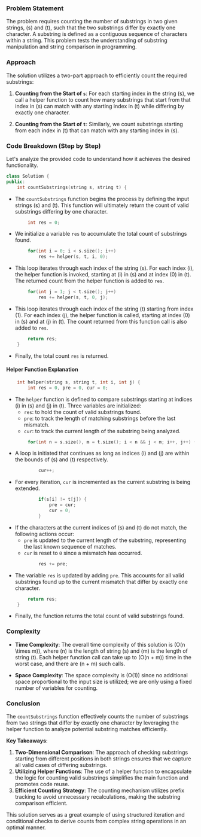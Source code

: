 ### Problem Statement

The problem requires counting the number of substrings in two given strings, \(s\) and \(t\), such that the two substrings differ by exactly one character. A substring is defined as a contiguous sequence of characters within a string. This problem tests the understanding of substring manipulation and string comparison in programming.

### Approach

The solution utilizes a two-part approach to efficiently count the required substrings:

1. **Counting from the Start of `s`**: For each starting index in the string \(s\), we call a helper function to count how many substrings that start from that index in \(s\) can match with any starting index in \(t\) while differing by exactly one character.

2. **Counting from the Start of `t`**: Similarly, we count substrings starting from each index in \(t\) that can match with any starting index in \(s\).

### Code Breakdown (Step by Step)

Let's analyze the provided code to understand how it achieves the desired functionality.

```cpp
class Solution {
public:
    int countSubstrings(string s, string t) {
```
- The `countSubstrings` function begins the process by defining the input strings \(s\) and \(t\). This function will ultimately return the count of valid substrings differing by one character.

```cpp
        int res = 0;
```
- We initialize a variable `res` to accumulate the total count of substrings found.

```cpp
        for(int i = 0; i < s.size(); i++)
            res += helper(s, t, i, 0);
```
- This loop iterates through each index of the string \(s\). For each index \(i\), the helper function is invoked, starting at \(i\) in \(s\) and at index \(0\) in \(t\). The returned count from the helper function is added to `res`.

```cpp
        for(int j = 1; j < t.size(); j++)
            res += helper(s, t, 0, j);
```
- This loop iterates through each index of the string \(t\) starting from index \(1\). For each index \(j\), the helper function is called, starting at index \(0\) in \(s\) and at \(j\) in \(t\). The count returned from this function call is also added to `res`.

```cpp
        return res;
    }
```
- Finally, the total count `res` is returned.

#### Helper Function Explanation

```cpp
    int helper(string s, string t, int i, int j) {
        int res = 0, pre = 0, cur = 0;
```
- The `helper` function is defined to compare substrings starting at indices \(i\) in \(s\) and \(j\) in \(t\). Three variables are initialized:
  - `res`: to hold the count of valid substrings found.
  - `pre`: to track the length of matching substrings before the last mismatch.
  - `cur`: to track the current length of the substring being analyzed.

```cpp
        for(int n = s.size(), m = t.size(); i < n && j < m; i++, j++) {
```
- A loop is initiated that continues as long as indices \(i\) and \(j\) are within the bounds of \(s\) and \(t\) respectively.

```cpp
            cur++;
```
- For every iteration, `cur` is incremented as the current substring is being extended.

```cpp
            if(s[i] != t[j]) {
                pre = cur;
                cur = 0;
            }
```
- If the characters at the current indices of \(s\) and \(t\) do not match, the following actions occur:
  - `pre` is updated to the current length of the substring, representing the last known sequence of matches.
  - `cur` is reset to `0` since a mismatch has occurred.

```cpp
            res += pre;
```
- The variable `res` is updated by adding `pre`. This accounts for all valid substrings found up to the current mismatch that differ by exactly one character.

```cpp
        return res;
    }
```
- Finally, the function returns the total count of valid substrings found.

### Complexity

- **Time Complexity**: The overall time complexity of this solution is \(O(n \times m)\), where \(n\) is the length of string \(s\) and \(m\) is the length of string \(t\). Each helper function call can take up to \(O(n + m)\) time in the worst case, and there are \(n + m\) such calls.

- **Space Complexity**: The space complexity is \(O(1)\) since no additional space proportional to the input size is utilized; we are only using a fixed number of variables for counting.

### Conclusion

The `countSubstrings` function effectively counts the number of substrings from two strings that differ by exactly one character by leveraging the helper function to analyze potential substring matches efficiently.

**Key Takeaways**:
1. **Two-Dimensional Comparison**: The approach of checking substrings starting from different positions in both strings ensures that we capture all valid cases of differing substrings.
2. **Utilizing Helper Functions**: The use of a helper function to encapsulate the logic for counting valid substrings simplifies the main function and promotes code reuse.
3. **Efficient Counting Strategy**: The counting mechanism utilizes prefix tracking to avoid unnecessary recalculations, making the substring comparison efficient.

This solution serves as a great example of using structured iteration and conditional checks to derive counts from complex string operations in an optimal manner.